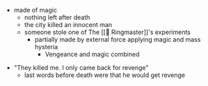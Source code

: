
+ made of magic
	* nothing left after death
	* the city killed an innocent man
	* someone stole one of The [[🦇 Ringmaster]]'s experiments
		* partially made by external force applying magic and mass hysteria
			* Vengeance and magic combined
* "They killed me. I only came back for revenge"
	* last words before death were that he would get revenge